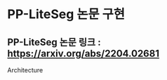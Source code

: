 # PP-LiteSeg 논문 구현  
## PP-LiteSeg 논문 링크 : https://arxiv.org/abs/2204.02681  
Architecture  
<img src = "">
